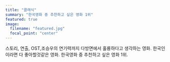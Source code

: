 ```yaml
---
title: "클래식"
summary: "한국영화 중 추천하고 싶은 영화 1위"
featured: true
image:
  filename: "featured.jpg"
  focal_point: "center"
---
```


스토리, 연출, OST,조승우의 연기력까지 다방면에서 훌륭하다고 생각하는 영화. 한국인이라면 다 좋아할것같은 영화. 한국영화 중 추천하고 싶은 영화 1위.